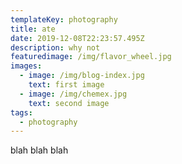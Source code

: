 ```yaml
---
templateKey: photography
title: ate
date: 2019-12-08T22:23:57.495Z
description: why not
featuredimage: /img/flavor_wheel.jpg
images:
  - image: /img/blog-index.jpg
    text: first image
  - image: /img/chemex.jpg
    text: second image
tags:
  - photography
---
```

blah blah blah